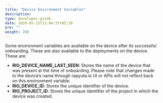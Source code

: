 ```yaml
---
title: "Device Environment Variables"
description:
type: developer-guide
date: 2020-05-15T11:04:37+05:30
pre: ""
weight: 266
---
```

Some environment variables are available on the device after its successful onboarding.
These are also available to the deployments on the device. These are:

*  **RIO_DEVICE_NAME_LAST_SEEN**: Stores the name of the device that was present at the time of onboarding. Please note that changes made to the device’s name through rapyuta.io UI or APIs will not reflect back on this environment variable.
*  **RIO_DEVICE_ID**: Stores the unique identifier of the device.
*  **RIO_PROJECT_ID**: Stores the unique identifier of the project in which the device was created.

